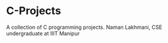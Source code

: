 # C-Projects
A collection of C programming projects.
Naman Lakhmani, CSE undergraduate at IIIT Manipur

